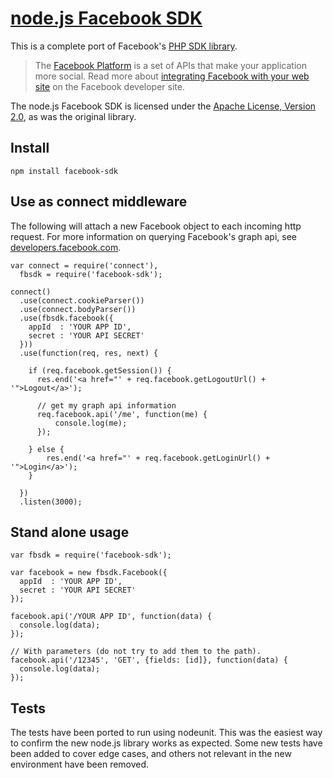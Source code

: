 [node.js Facebook SDK](https://github.com/tenorviol/node-facebook-sdk)
======================

This is a complete port of Facebook's [PHP SDK library](http://github.com/facebook/php-sdk).

> The [Facebook Platform](http://developers.facebook.com/) is
> a set of APIs that make your application more social. Read more about
> [integrating Facebook with your web site](http://developers.facebook.com/docs/guides/web)
> on the Facebook developer site.

The node.js Facebook SDK is licensed under the
[Apache License, Version 2.0](http://www.apache.org/licenses/LICENSE-2.0.html),
as was the original library.

Install
-------

    npm install facebook-sdk

Use as connect middleware
-------------------------

The following will attach a new Facebook object to each incoming http request.
For more information on querying Facebook's graph api, see
[developers.facebook.com](http://developers.facebook.com/docs/reference/api/).

    var connect = require('connect'),
      fbsdk = require('facebook-sdk');
    
    connect()
      .use(connect.cookieParser())
      .use(connect.bodyParser())
      .use(fbsdk.facebook({
        appId  : 'YOUR APP ID',
        secret : 'YOUR API SECRET'
      }))
      .use(function(req, res, next) {
        
        if (req.facebook.getSession()) {
          res.end('<a href="' + req.facebook.getLogoutUrl() + '">Logout</a>');
          
          // get my graph api information
          req.facebook.api('/me', function(me) {
              console.log(me);
          });
          
        } else {
            res.end('<a href="' + req.facebook.getLoginUrl() + '">Login</a>');
        }
        
      })
      .listen(3000);

Stand alone usage
-----------------

    var fbsdk = require('facebook-sdk');
    
    var facebook = new fbsdk.Facebook({
      appId  : 'YOUR APP ID',
      secret : 'YOUR API SECRET'
    });

    facebook.api('/YOUR APP ID', function(data) {
      console.log(data);
    });

    // With parameters (do not try to add them to the path).
    facebook.api('/12345', 'GET', {fields: [id]}, function(data) {
      console.log(data);
    });

Tests
-----

The tests have been ported to run using nodeunit. This was the easiest way to confirm
the new node.js library works as expected. Some new tests have been added to cover
edge cases, and others not relevant in the new environment have been removed.
